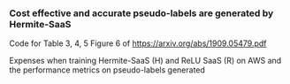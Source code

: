 ### Cost effective and accurate pseudo-labels are generated by Hermite-SaaS 

Code for Table 3, 4, 5 Figure 6 of https://arxiv.org/abs/1909.05479.pdf

Expenses when training Hermite-SaaS (H) and ReLU SaaS (R) on AWS and the performance metrics on pseudo-labels generated


